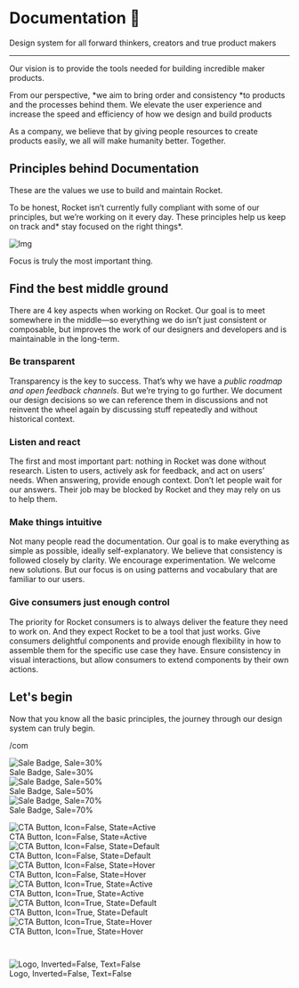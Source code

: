 
# Documentation 🚀

Design system for all forward thinkers, creators and true product makers

---

Our vision is to provide the tools needed for building incredible maker products.

From our perspective, *we aim to bring order and consistency *to products and the processes behind them. We elevate the user experience and increase the speed and efficiency of how we design and build products

As a company, we believe that by giving people resources to create products easily, we all will make humanity better. Together.

## Principles behind Documentation

These are the values we use to build and maintain Rocket.

To be honest, Rocket isn’t currently fully compliant with some of our principles, but we’re working on it every day. These principles help us keep on track and* stay focused on the right things*.

![Img](https://studio-assets.supernova.io/design-systems/14533/9289758a-6300-472a-bbc6-a57098081abf.jpeg?Expires=1990828800&Policy=eyJTdGF0ZW1lbnQiOlt7IlJlc291cmNlIjoiaHR0cHM6Ly9zdHVkaW8tYXNzZXRzLnN1cGVybm92YS5pby9kZXNpZ24tc3lzdGVtcy8xNDUzMy85Mjg5NzU4YS02MzAwLTQ3MmEtYmJjNi1hNTcwOTgwODFhYmYuanBlZyIsIkNvbmRpdGlvbiI6eyJEYXRlTGVzc1RoYW4iOnsiQVdTOkVwb2NoVGltZSI6MTk5MDgyODgwMH19fV19&Signature=E9DL6D-ZtS~4qaH18y5tnHC4gtpQUzZb85NmDFMuezn~MaWHPSumzBv6tXkxGqSgGyKh~9FaYnbfHkcJhU~4F~jdbuY70gbRxUpvnBtyCpz8o0mci-d2A9WoIZ3RGl11izD3c2WMfUaKhSaFlUw8cTGP-9vrqeUi58O2P4zYT9eAeyvOIFzQXgIgljhxiB9mIVU5a4j1vDL8ntJpagEZukKRskOgMrrB4LNQ-nRsvXFF7W5C5EkdoZPZf4jFxcQu2Yj6M9-bqNBXubYMsYYhEXqvqUOAnYVaE59E5PSSe43HKv2gp1ajSJ3ttHtTtCITO8Vyfh1FoTl03Z18ki8iZg__&Key-Pair-Id=APKAJGK34LCCAUR7N6LA)

Focus is truly the most important thing.

## Find the best middle ground

There are 4 key aspects when working on Rocket. Our goal is to meet somewhere in the middle—so everything we do isn’t just consistent or composable, but improves the work of our designers and developers and is maintainable in the long-term.

### Be transparent

Transparency is the key to success. That’s why we have a *public roadmap and open feedback channels*. But we’re trying to go further. We document our design decisions so we can reference them in discussions and not reinvent the wheel again by discussing stuff repeatedly and without historical context.

### Listen and react

The first and most important part: nothing in Rocket was done without research. Listen to users, actively ask for feedback, and act on users’ needs. When answering, provide enough context. Don’t let people wait for our answers. Their job may be blocked by Rocket and they may rely on us to help them.

### Make things intuitive

Not many people read the documentation. Our goal is to make everything as simple as possible, ideally self-explanatory. We believe that consistency is followed closely by clarity. We encourage experimentation. We welcome new solutions. But our focus is on using patterns and vocabulary that are familiar to our users.

### Give consumers just enough control

The priority for Rocket consumers is to always deliver the feature they need to work on. And they expect Rocket to be a tool that just works. Give consumers delightful components and provide enough flexibility in how to assemble them for the specific use case they have. Ensure consistency in visual interactions, but allow consumers to extend components by their own actions.

## Let's begin

Now that you know all the basic principles, the journey through our design system can truly begin.

/com

  
![Sale Badge, Sale=30%](https://studio-assets.supernova.io/design-systems/14533/a2a1a0b6-9248-4fd8-9e3b-11b101fa4469.png?Expires=1990828800&Policy=eyJTdGF0ZW1lbnQiOlt7IlJlc291cmNlIjoiaHR0cHM6Ly9zdHVkaW8tYXNzZXRzLnN1cGVybm92YS5pby9kZXNpZ24tc3lzdGVtcy8xNDUzMy9hMmExYTBiNi05MjQ4LTRmZDgtOWUzYi0xMWIxMDFmYTQ0NjkucG5nIiwiQ29uZGl0aW9uIjp7IkRhdGVMZXNzVGhhbiI6eyJBV1M6RXBvY2hUaW1lIjoxOTkwODI4ODAwfX19XX0_&Signature=hZMzLywlxANYtsX7-JvhMEjxpHX1gi4oEWsddSwkMwgwCiZPPww729xxv3FgGMnBhjD-2Bmu7HPwLp64PXiPVG1BLQs6HaHmn8F4B2kg9hUnimp~fD88y58RdNbwW8JVyRgpR3hZ1fnfH3QpO5GSidcSxWDjk0KYM1B1ufeZDHIGSjmhegq6f2CHdhzMMb07IJRGJtRrcJwzIs6lOFmDeUYxF-yt07antqtbNSNEZGWzAgLge~NGYdSNdUR25QCpab7dsV8F2L7UcTwBCzhellK8EHNmlLectRucEcGig0fo~wBJ-jy73g6EBkFQrO1KZOYMtRcdT3zmuZ2Qo5aYWg__&Key-Pair-Id=APKAJGK34LCCAUR7N6LA)  
Sale Badge, Sale=30%  
![Sale Badge, Sale=50%](https://studio-assets.supernova.io/design-systems/14533/16bd85cd-6238-4e64-8417-04e0467f7be0.png?Expires=1990828800&Policy=eyJTdGF0ZW1lbnQiOlt7IlJlc291cmNlIjoiaHR0cHM6Ly9zdHVkaW8tYXNzZXRzLnN1cGVybm92YS5pby9kZXNpZ24tc3lzdGVtcy8xNDUzMy8xNmJkODVjZC02MjM4LTRlNjQtODQxNy0wNGUwNDY3ZjdiZTAucG5nIiwiQ29uZGl0aW9uIjp7IkRhdGVMZXNzVGhhbiI6eyJBV1M6RXBvY2hUaW1lIjoxOTkwODI4ODAwfX19XX0_&Signature=IwGeBPx17V7hOAqOtRgx5zrcR771R-GZnADph-sCYFsKxGAfLBe7HErPkDBwl9-w5OPqkWfLitS9EgYjMXwM73zcV~FANpimdnlBtqTMvHTy5c6qQnqrEvKNQoFW-UDK9hAIr2UIUB4Ap7FlKxcWD~hcdW5rj3qpjhH3K5ndJlsdw2-SwE20c8DFJLEqWeVtgI2aofHqi2cn6jzLbXtLi2EK3jBj7IpH4bxIQb9~zydIUKZUUK6Q4eJ7OsQK8s3STlz0Cy77ycepdWlI4lZrYe6BJgODfcpBzOyoeTOpaVAGYid5GvpusDCp0JUSsUUGK4kb0zDbR~pm8Vqrhi7uzA__&Key-Pair-Id=APKAJGK34LCCAUR7N6LA)  
Sale Badge, Sale=50%  
![Sale Badge, Sale=70%](https://studio-assets.supernova.io/design-systems/14533/2a5ed37d-8ff0-41b5-a1c1-2e83e28fdd22.png?Expires=1990828800&Policy=eyJTdGF0ZW1lbnQiOlt7IlJlc291cmNlIjoiaHR0cHM6Ly9zdHVkaW8tYXNzZXRzLnN1cGVybm92YS5pby9kZXNpZ24tc3lzdGVtcy8xNDUzMy8yYTVlZDM3ZC04ZmYwLTQxYjUtYTFjMS0yZTgzZTI4ZmRkMjIucG5nIiwiQ29uZGl0aW9uIjp7IkRhdGVMZXNzVGhhbiI6eyJBV1M6RXBvY2hUaW1lIjoxOTkwODI4ODAwfX19XX0_&Signature=NckPA03Ybo9B7xOJy8LzqzeEdXsFtkT7ylg3mgvdM29BpQ~jB0eE8rugdmi8snLFvHtanuZ9lNxyqcHnR1ans~rEgOPtizQoV6hPPaMApc0MYcGFnERsCLa~RK3uVeAThS1q9-90SK3AgEdR9cAZjd8~mK9wjBFApybwuWb2S-RYNAK4Ow1gyUttNJVDvtSqIoaCOIUiZIHKGSlF~pWxn7ouSuRQaDy9x2ApyuWgLlVbGed1mrl2ttl-7Nf~vnuxz3n03Q~hqsuWEX1GeEutKV1Rf21f90zOJLpgZkFkAU1A4l4XEKbx1~I1AUIEMKIXFOpW5joyFtFmY3H5M3pmWg__&Key-Pair-Id=APKAJGK34LCCAUR7N6LA)  
Sale Badge, Sale=70%  


  
![CTA Button, Icon=False, State=Active](https://studio-assets.supernova.io/design-systems/14533/5bca2a78-ce07-4846-a52b-2c6983cee730.png?Expires=1990828800&Policy=eyJTdGF0ZW1lbnQiOlt7IlJlc291cmNlIjoiaHR0cHM6Ly9zdHVkaW8tYXNzZXRzLnN1cGVybm92YS5pby9kZXNpZ24tc3lzdGVtcy8xNDUzMy81YmNhMmE3OC1jZTA3LTQ4NDYtYTUyYi0yYzY5ODNjZWU3MzAucG5nIiwiQ29uZGl0aW9uIjp7IkRhdGVMZXNzVGhhbiI6eyJBV1M6RXBvY2hUaW1lIjoxOTkwODI4ODAwfX19XX0_&Signature=k0M54XDfru3gpBV7KWKYRdVcbTeaA4~wpKbYhd-WHJFVzFaLN~k6eWIdSfx~3v0w8qzm9QhiDf4dR8D4MsyU958OuHNAdWXV5WmSrn81dY7SxGlDa5E0SEjZ2PNCmuEP1G8fmHNSlphG7~~F7vZXdHYHwF6teScmTiGnDUHK5CM8XSY91-XaSa6uBYxHomyrxjZMw4HYE41Fjz~NYZEjZLOZ4rCGMQSpKoC9uF1WPVf5m3KnXPPbSVPltY48nXoYxI0-iJoIrxJNNVZuJPmpUqqDzvCnuu2rc~cKZZ5xGLXcCqI-um3J395fvWEd9A5I6WEjS0EwLsmdQLHga8sK~w__&Key-Pair-Id=APKAJGK34LCCAUR7N6LA)  
CTA Button, Icon=False, State=Active  
![CTA Button, Icon=False, State=Default](https://studio-assets.supernova.io/design-systems/14533/a63b2ccc-e486-4595-a321-580fd3873928.png?Expires=1990828800&Policy=eyJTdGF0ZW1lbnQiOlt7IlJlc291cmNlIjoiaHR0cHM6Ly9zdHVkaW8tYXNzZXRzLnN1cGVybm92YS5pby9kZXNpZ24tc3lzdGVtcy8xNDUzMy9hNjNiMmNjYy1lNDg2LTQ1OTUtYTMyMS01ODBmZDM4NzM5MjgucG5nIiwiQ29uZGl0aW9uIjp7IkRhdGVMZXNzVGhhbiI6eyJBV1M6RXBvY2hUaW1lIjoxOTkwODI4ODAwfX19XX0_&Signature=iqncmFe3yrF9jmyPLmyCwMR6pVN6DcejUiOFNYUAYOelk95NoQ51SKiDoXOCfxk0WH68q4P5PxPbLWv6bSquf3uZHFsLVQkWQo6~wIJtN3GD1jEKd7U~OTFJrKy6S2X8SWec4NH4hRp6RuzqUIGGzE4Jwp1Did6Y7Z7cL-d-Ndt8W9CKazjhJ-UGgabi7cAFdouxuZLtSz5K9JoAyTlHOuApMbnYqEENSZF3~Aa2bIUn1oc4q2bgv9x27AGF0C0lzPLW2BU~yThzBmYH5C3gq0KNBjKV56IPxawPz8b8a9VObIYk8a5AyGjtBBUXzF3J6SVCdcE2vq3a~T5LugGvuQ__&Key-Pair-Id=APKAJGK34LCCAUR7N6LA)  
CTA Button, Icon=False, State=Default  
![CTA Button, Icon=False, State=Hover](https://studio-assets.supernova.io/design-systems/14533/79a75a6a-c0b6-4ec8-ba05-ae491105e4cd.png?Expires=1990828800&Policy=eyJTdGF0ZW1lbnQiOlt7IlJlc291cmNlIjoiaHR0cHM6Ly9zdHVkaW8tYXNzZXRzLnN1cGVybm92YS5pby9kZXNpZ24tc3lzdGVtcy8xNDUzMy83OWE3NWE2YS1jMGI2LTRlYzgtYmEwNS1hZTQ5MTEwNWU0Y2QucG5nIiwiQ29uZGl0aW9uIjp7IkRhdGVMZXNzVGhhbiI6eyJBV1M6RXBvY2hUaW1lIjoxOTkwODI4ODAwfX19XX0_&Signature=Jw8cAefq5mZKiaDr9i1SPsPeEIA7p4Mhv-kTKoOyjFcF1vtfsZ9opOAKbtuDgEoc46l5u7t93QlqI-D3tlvMUTDQEXfrSWKsPUmnqS2cbPpoWsMHOqdtkVBaZ0zaB4LgTuGoRohMwCJOOeDhclzmXq4gi9CXM89N2HLMV3Y4jCnUi6nFzPT2RYcchX65H7e9I~nDujoK1wO3dtCbuePmNaaVWFYtpRgRDzwQkAZzRPw~Ojj3IQEeU7qmLVMavF7wLmjACnHDLgF45qD1lHQWrHu1IquoypkG5Wywxsd~LGf1oTD4oJ~O19hiF2QBdyhCpHYxnDcA4n-aZrEczj2Zdw__&Key-Pair-Id=APKAJGK34LCCAUR7N6LA)  
CTA Button, Icon=False, State=Hover  
![CTA Button, Icon=True, State=Active](https://studio-assets.supernova.io/design-systems/14533/dd1ce360-79de-4b7d-8198-bfcab9810f4e.png?Expires=1990828800&Policy=eyJTdGF0ZW1lbnQiOlt7IlJlc291cmNlIjoiaHR0cHM6Ly9zdHVkaW8tYXNzZXRzLnN1cGVybm92YS5pby9kZXNpZ24tc3lzdGVtcy8xNDUzMy9kZDFjZTM2MC03OWRlLTRiN2QtODE5OC1iZmNhYjk4MTBmNGUucG5nIiwiQ29uZGl0aW9uIjp7IkRhdGVMZXNzVGhhbiI6eyJBV1M6RXBvY2hUaW1lIjoxOTkwODI4ODAwfX19XX0_&Signature=NA51hq3EugdclrISeQ-hHqBVm4mlgLBDiGpCRiDB~7bhSA1GAn0QlQMFYUidLE3h~nqzAISjunjANc4Rs-QSR3XrSg6M16VwD~Y8N9nI~oACXD0jSS5NPf-ht-628FCgpx-S4endws9RO6IRkPeiswgKbDurkhdmr88gZOks7Ovlx6UQZUC-GaWwFQSWj82LvUu54VlYRsPxXBHf-2eEetD3Mt10QXJoo~W4Ql6hIp8cjy1-oOHWr9pVQRnT6Xknj2mc6hg5DjT~u3A2Wn8Lj8L~EJg8apsfZJRuL0LVNLYEO9Tzb3sJQApBuX9aZqlNAX-vCraehNPQiupgSWUy~A__&Key-Pair-Id=APKAJGK34LCCAUR7N6LA)  
CTA Button, Icon=True, State=Active  
![CTA Button, Icon=True, State=Default](https://studio-assets.supernova.io/design-systems/14533/d649cd13-3358-43b8-b465-92c043162421.png?Expires=1990828800&Policy=eyJTdGF0ZW1lbnQiOlt7IlJlc291cmNlIjoiaHR0cHM6Ly9zdHVkaW8tYXNzZXRzLnN1cGVybm92YS5pby9kZXNpZ24tc3lzdGVtcy8xNDUzMy9kNjQ5Y2QxMy0zMzU4LTQzYjgtYjQ2NS05MmMwNDMxNjI0MjEucG5nIiwiQ29uZGl0aW9uIjp7IkRhdGVMZXNzVGhhbiI6eyJBV1M6RXBvY2hUaW1lIjoxOTkwODI4ODAwfX19XX0_&Signature=kyOHfmAYnfsYzRNp0SAGHRQhVUjrtHcuDg3WtMlnJGK2QizGJ605~ipp-9vDC7D8qZqyTEPFtSXcQtPUBbhirOiaerZvMQ067FUy30UZsaKgko0uOzM5I8N9uQtJVfvrnxcWOv9cDZZ1VqPMcucLR23rsFBpw3kEFo9PSXkeqo8scWJQ6RFWspflQHV4mKmlyewdgdBZlJKvim2rD5xs~~cduVNY2Tj-DnrAkGdKB1cmfWlOpCFUSCZDi0fkMLC6EFV2L-jUnILnwuUDZt2-HO-mqg103T7RJ16-cXHfx4rpI1pJgZAJvRADd17RgsWN-gTlTFVeB1nSVUUUiNQ-~A__&Key-Pair-Id=APKAJGK34LCCAUR7N6LA)  
CTA Button, Icon=True, State=Default  
![CTA Button, Icon=True, State=Hover](https://studio-assets.supernova.io/design-systems/14533/42600121-dafc-4574-a1f0-c9ba363dd3b0.png?Expires=1990828800&Policy=eyJTdGF0ZW1lbnQiOlt7IlJlc291cmNlIjoiaHR0cHM6Ly9zdHVkaW8tYXNzZXRzLnN1cGVybm92YS5pby9kZXNpZ24tc3lzdGVtcy8xNDUzMy80MjYwMDEyMS1kYWZjLTQ1NzQtYTFmMC1jOWJhMzYzZGQzYjAucG5nIiwiQ29uZGl0aW9uIjp7IkRhdGVMZXNzVGhhbiI6eyJBV1M6RXBvY2hUaW1lIjoxOTkwODI4ODAwfX19XX0_&Signature=VV81BGLloxa1O5Mdv0Z4SFhelT0XTZd-QlE9akzSue5f7jyHCPpVvwwjIOA1FMbgJ-ROPfMiF1l0zTSddlaag3VYubzrgUNzgf1QudOQA72QfTywmDFE1EYs3Tz4eMdwVJXLZP6XVqOkN6QbmxiTlpfrJfzngeK2oD6hmFzudd8zB~gVl4GdPyyGQZ2oEv4GAdCCRrBt5cs90Ac52HUEQp6ICJSSnkACATWex~XoDtpR5K9wIu~bbTFDJBndVYwMFg3yHtalqVArRYzAkinME-BNJQAUYCpdCQ8M-RrbqssmExNYu-h~9-riBwiS1A4b0voHN~4f3Td1rf4CVa8GaA__&Key-Pair-Id=APKAJGK34LCCAUR7N6LA)  
CTA Button, Icon=True, State=Hover  


```javascript  
  
```

  
![Logo, Inverted=False, Text=False](https://studio-assets.supernova.io/design-systems/14533/a4bdf983-3949-4f02-9e69-3c1bce16d1c2.png?Expires=1990828800&Policy=eyJTdGF0ZW1lbnQiOlt7IlJlc291cmNlIjoiaHR0cHM6Ly9zdHVkaW8tYXNzZXRzLnN1cGVybm92YS5pby9kZXNpZ24tc3lzdGVtcy8xNDUzMy9hNGJkZjk4My0zOTQ5LTRmMDItOWU2OS0zYzFiY2UxNmQxYzIucG5nIiwiQ29uZGl0aW9uIjp7IkRhdGVMZXNzVGhhbiI6eyJBV1M6RXBvY2hUaW1lIjoxOTkwODI4ODAwfX19XX0_&Signature=eL6N2aohO9vfazJO~NG2jXHNDvfiI8~WxV2oig60qAAptOgiTdJI~G7Maks9DrQgUVGFBuZcmmW8c0b5dc3qFt3wkgAkHzjzSpaCc6yqE7m~hsSQfySPwmzK~oQ0Cqqtf1CtHDL9Md8dzWTHyDdULcbDsSkzaVXIWK2T7W8VhZVGKZ2d5dajU9IM5DZ4XxkoDCQ~X10iVaNMqDT33j1kuKWZIUxjIUrurKe-ZT6sT6ajbnAoUsevUvQE0xk2CKFiaebJrdIfH3RPzGc2cjHhoYJbiThUCWVWVQ93wsuTG144L-02GUHOC4xV7voMlmasgcNkbC45IeExPN0OI8DE1w__&Key-Pair-Id=APKAJGK34LCCAUR7N6LA)  
Logo, Inverted=False, Text=False  


  
  
